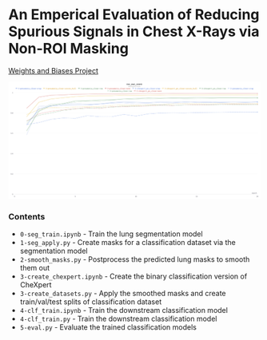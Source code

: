 # An Emperical Evaluation of Reducing Spurious Signals in Chest X-Rays via Non-ROI Masking

[Weights and Biases Project](https://wandb.ai/basedrhys/ml4h)


![Graph](graph.png)

### Contents

* `0-seg_train.ipynb` - Train the lung segmentation model
* `1-seg_apply.py` - Create masks for a classification dataset via the segmentation model
* `2-smooth_masks.py` - Postprocess the predicted lung masks to smooth them out
* `3-create_chexpert.ipynb` - Create the binary classification version of CheXpert
* `3-create_datasets.py` - Apply the smoothed masks and create train/val/test splits of classification dataset
* `4-clf_train.ipynb` - Train the downstream classification model
* `4-clf_train.py` - Train the downstream classification model
* `5-eval.py` - Evaluate the trained classification models
